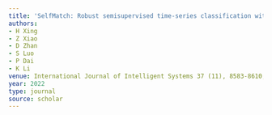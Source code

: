 ```yaml
---
title: 'SelfMatch: Robust semisupervised time‐series classification with self‐distillation'
authors:
- H Xing
- Z Xiao
- D Zhan
- S Luo
- P Dai
- K Li
venue: International Journal of Intelligent Systems 37 (11), 8583-8610, 2022
year: 2022
type: journal
source: scholar
---
```

